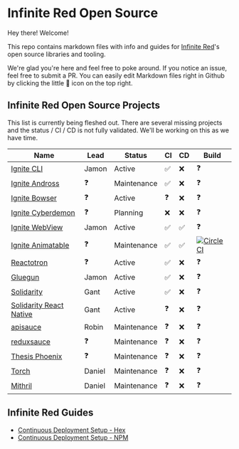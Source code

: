 # Infinite Red Open Source

Hey there! Welcome!

This repo contains markdown files with info and guides for [Infinite Red](https://infinite.red)'s open source libraries and tooling.

We're glad you're here and feel free to poke around. If you notice an issue, feel free to submit a PR. You can easily edit Markdown files right in Github by clicking the little :pencil: icon on the top right.

## Infinite Red Open Source Projects

This list is currently being fleshed out. There are several missing projects and the status / CI / CD is not fully validated. We'll be working on this as we have time.

| Name | Lead | Status | CI | CD | Build |
|------|------|--------|----|----|-------|
| [Ignite CLI](https://github.com/infinitered/ignite) | Jamon | Active | ✅ | :x: | ❓ |
| [Ignite Andross](https://github.com/infinitered/ignite-ir-boilerplate-andross) | ❓ | Maintenance | ✅ | :x: | ❓ |
| [Ignite Bowser](https://github.com/infinitered/ignite-ir-boilerplate-bowser) | ❓ | Active | ❓ | :x: | ❓ |
| [Ignite Cyberdemon](https://github.com/infinitered/ignite-ir-boilerplate-cyberdemon) | ❓ | Planning | :x: | :x: | ❓ |
| [Ignite WebView](https://github.com/infinitered/ignite-webview) | Jamon | Active | ✅ | ✅ | ❓ |
| [Ignite Animatable](https://github.com/infinitered/ignite-animatable) | ❓ | Maintenance | ✅ | ✅ | [![CircleCI](https://circleci.com/gh/infinitered/ignite-animatable/tree/master.svg?style=svg)](https://circleci.com/gh/infinitered/ignite-animatable/tree/master) |
| [Reactotron](https://github.com/infinitered/reactotron) | ❓ | Active | ✅ | :x: | ❓ |
| [Gluegun](https://github.com/infinitered/gluegun) | Jamon | Active | ✅ | :x: | ❓ |
| [Solidarity](https://github.com/infinitered/solidarity) | Gant | Active | ✅ | :x: | ❓ |
| [Solidarity React Native](https://github.com/infinitered/solidarity-react-native) | Gant | Active | ❓ | :x: | ❓ |
| [apisauce](https://github.com/infinitered/apisauce) | Robin | Maintenance | ❓ | :x: | ❓ |
| [reduxsauce](https://github.com/infinitered/reduxsauce) | ❓ | Maintenance | ❓ | :x: | ❓ |
| [Thesis Phoenix](https://github.com/infinitered/reactotron) | ❓ | Maintenance | ❓ | :x: | ❓ |
| [Torch](https://github.com/infinitered/torch) | Daniel | Maintenance | ❓ | :x: | ❓ |
| [Mithril](https://github.com/infinitered/mithril) | Daniel | Maintenance | ❓ | :x: | ❓ |

## Infinite Red Guides

- [Continuous Deployment Setup - Hex](./Continuous-Deployment-Setup-Hex.md)
- [Continuous Deployment Setup - NPM](./Continuous-Deployment-Setup-NPM.md)
